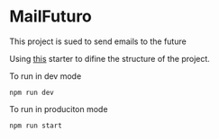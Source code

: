 # MailFuturo
This project is sued to send emails to the future

Using [this](https://www.npmjs.com/package/typescript-express-starter) starter to difine the structure of the project.

To run in dev mode
```
npm run dev
```

To run in produciton mode

```
npm run start
```
